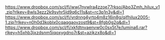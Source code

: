 https://www.dropbox.com/scl/fi/wwj7nywlra4zzoe77rkso/Abo3Zmh_hilux_v1.zip?rlkey=8wls3ezz2k9syhr5ld9q6c11s&st=rc3p1n3y&dl=1
https://www.dropbox.com/scl/fi/yrdnng4yrto4m8z16in8g/qifhilux2005-1.zip?rlkey=n0h0d3koblx0cqaqgaovzost9&st=8fgb0g2q&dl=1
https://www.dropbox.com/scl/fi/xkfdtnvaenvw0c0sx5t7e/lumina6.rar?rlkey=h5xhb3jxzdsnm5iqoxygdno7r&st=azjkzx8o&dl=1

